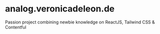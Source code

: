 # analog.veronicadeleon.de

Passion project combining newbie knowledge on ReactJS, Tailwind CSS & Contentful 
